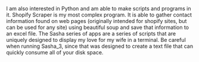I am also interested in Python and am able to make scripts and programs in it. Shopify Scraper is my most complex program. It is able to gather contact information found on web pages (originally intended for shopify sites, but can be used for any site) using beautiful soup and save that information to an excel file. The Sasha series of apps are a series of scripts that are uniquely designed to display my love for my wife in a terminal. Be careful when running Sasha_3, since that was designed to create a text file that can quickly consume all of your disk space.
